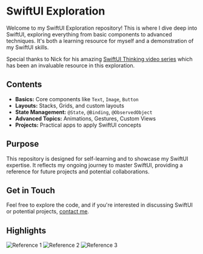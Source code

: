 # SwiftUI Exploration

Welcome to my SwiftUI Exploration repository! This is where I dive deep into SwiftUI, exploring everything from basic components to advanced techniques. It's both a learning resource for myself and a demonstration of my SwiftUI skills.

Special thanks to Nick for his amazing [SwiftUI Thinking video series](https://youtube.com/playlist?list=PLwvDm4VfkdphqETTBf-DdjCoAvhai1QpO&si=icAeOud-1oGdP8i_) which has been an invaluable resource in this exploration.

## Contents

- **Basics:** Core components like `Text`, `Image`, `Button`
- **Layouts:** Stacks, Grids, and custom layouts
- **State Management:** `@State`, `@Binding`, `@ObservedObject`
- **Advanced Topics:** Animations, Gestures, Custom Views
- **Projects:** Practical apps to apply SwiftUI concepts

## Purpose

This repository is designed for self-learning and to showcase my SwiftUI expertise. It reflects my ongoing journey to master SwiftUI, providing a reference for future projects and potential collaborations.

## Get in Touch

Feel free to explore the code, and if you're interested in discussing SwiftUI or potential projects, [contact me](mailto:ayazrafai90@gmail.com).

## Highlights
![Reference 1](https://github.com/user-attachments/assets/f8e28d21-5405-4a1f-bf08-9918a84eedf8)
![Reference 2](https://github.com/user-attachments/assets/d337e52a-1d48-4154-a2ae-11aff014e29b)
![Reference 3](https://github.com/user-attachments/assets/b0b6c382-9f0f-455d-9138-15b16c5d2738)

